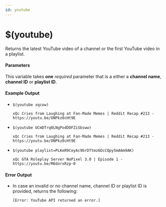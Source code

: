 ```yaml
---
id: youtube
---
```


# $(youtube)

Returns the latest YouTube video of a channel or the first YouTube video in a playlist.

#### Parameters

This variable takes **one** *required* parameter that is a either a **channel name**, **channel ID** or **playlist ID**.

#### Example Output

* `$(youtube xqcow)`

    ```
    xQc Cries from Laughing at Fan-Made Memes | Reddit Recap #213 - https://youtu.be/ONPkz0cHt9E
    ```

* `$(youtube UCmDTrq0LNgPodDOFZiSbsww)`

    ```
    xQc Cries from Laughing at Fan-Made Memes | Reddit Recap #213 - https://youtu.be/ONPkz0cHt9E
    ```

* `$(youtube playlist=PLKeR9CeyAc9brDTtmz6DcCQpy5mA6m9AK)`

    ```
    xQc GTA Roleplay Server NoPixel 3.0 | Episode 1 - https://youtu.be/M6dorxRzp-0
    ```

#### Error Output

* In case an invalid or no channel name, channel ID or playlist ID is provided, returns the following:

    ```
    [Error: YouTube API returned an error.]
    ```
